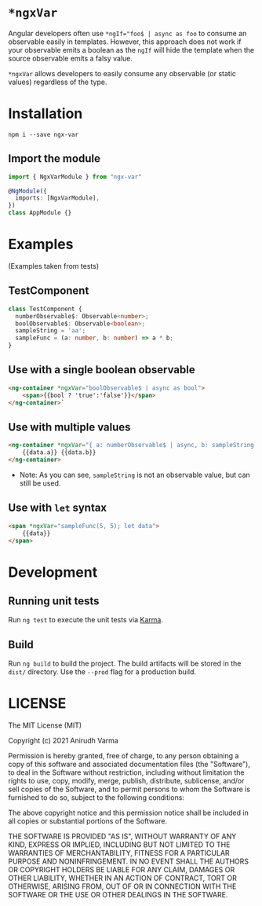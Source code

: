 # `*ngxVar`

Angular developers often use `*ngIf="foo$ | async as foo` to consume an observable easily in templates. However, this approach does not work if your observable emits a boolean as the `ngIf` will hide the template when the source observable emits a falsy value.

`*ngxVar` allows developers to easily consume any observable (or static values) regardless of the type.

# Installation
```
npm i --save ngx-var
```

## Import the module

```ts
import { NgxVarModule } from "ngx-var"

@NgModule({
  imports: [NgxVarModule],
})
class AppModule {}
```

# Examples
(Examples taken from tests)

## TestComponent

```ts
class TestComponent {
  numberObservable$: Observable<number>;
  boolObservable$: Observable<boolean>;
  sampleString = 'aa';
  sampleFunc = (a: number, b: number) => a * b;
}
```

## Use with a single boolean observable 

```html
<ng-container *ngxVar="boolObservable$ | async as bool">
    <span>{{bool ? 'true':'false'}}</span>
</ng-container>`
```

## Use with multiple values

```html
<ng-container *ngxVar="{ a: numberObservable$ | async, b: sampleString } as data">
    {{data.a}} {{data.b}}
</ng-container>
```
* Note: As you can see, `sampleString` is not an observable value, but can still be used.

## Use with `let` syntax

```html
<span *ngxVar="sampleFunc(5, 5); let data">
    {{data}}
</span>
```

# Development

## Running unit tests

Run `ng test` to execute the unit tests via [Karma](https://karma-runner.github.io).

## Build

Run `ng build` to build the project. The build artifacts will be stored in the `dist/` directory. Use the `--prod` flag for a production build.

# LICENSE

The MIT License (MIT)

Copyright (c) 2021 Anirudh Varma

Permission is hereby granted, free of charge, to any person obtaining a copy of this software and associated documentation files (the "Software"), to deal in the Software without restriction, including without limitation the rights to use, copy, modify, merge, publish, distribute, sublicense, and/or sell copies of the Software, and to permit persons to whom the Software is furnished to do so, subject to the following conditions:

The above copyright notice and this permission notice shall be included in all copies or substantial portions of the Software.

THE SOFTWARE IS PROVIDED "AS IS", WITHOUT WARRANTY OF ANY KIND, EXPRESS OR IMPLIED, INCLUDING BUT NOT LIMITED TO THE WARRANTIES OF MERCHANTABILITY, FITNESS FOR A PARTICULAR PURPOSE AND NONINFRINGEMENT. IN NO EVENT SHALL THE AUTHORS OR COPYRIGHT HOLDERS BE LIABLE FOR ANY CLAIM, DAMAGES OR OTHER LIABILITY, WHETHER IN AN ACTION OF CONTRACT, TORT OR OTHERWISE, ARISING FROM, OUT OF OR IN CONNECTION WITH THE SOFTWARE OR THE USE OR OTHER DEALINGS IN THE SOFTWARE.
